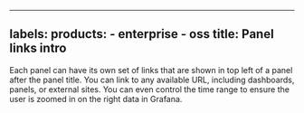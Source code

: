 -----

## labels: products: - enterprise - oss title: Panel links intro

Each panel can have its own set of links that are shown in top left of a panel after the panel title. You can link to any available URL, including dashboards, panels, or external sites. You can even control the time range to ensure the user is zoomed in on the right data in Grafana.

